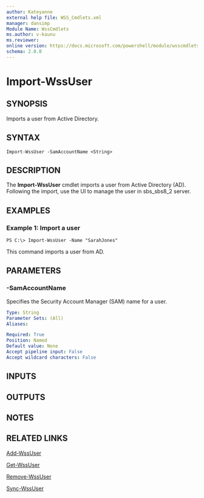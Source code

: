 ```yaml
---
author: Kateyanne
external help file: WSS_Cmdlets.xml
manager: dansimp
Module Name: WssCmdlets
ms.author: v-kaunu
ms.reviewer: 
online version: https://docs.microsoft.com/powershell/module/wsscmdlets/import-wssuser?view=windowsserver2012-ps&wt.mc_id=ps-gethelp
schema: 2.0.0
---
```


# Import-WssUser

## SYNOPSIS
Imports a user from Active Directory.

## SYNTAX

```
Import-WssUser -SamAccountName <String>
```

## DESCRIPTION
The **Import-WssUser** cmdlet imports a user from Active Directory (AD).
Following the import, use the UI to manage the user in sbs_sbs8_2 server.

## EXAMPLES

### Example 1: Import a user
```
PS C:\> Import-WssUser -Name "SarahJones"
```

This command imports a user from AD.

## PARAMETERS

### -SamAccountName
Specifies the Security Account Manager (SAM) name for a user.

```yaml
Type: String
Parameter Sets: (All)
Aliases: 

Required: True
Position: Named
Default value: None
Accept pipeline input: False
Accept wildcard characters: False
```

## INPUTS

## OUTPUTS

## NOTES

## RELATED LINKS

[Add-WssUser](./Add-WssUser.md)

[Get-WssUser](./Get-WssUser.md)

[Remove-WssUser](./Remove-WssUser.md)

[Sync-WssUser](./Sync-WssUser.md)

